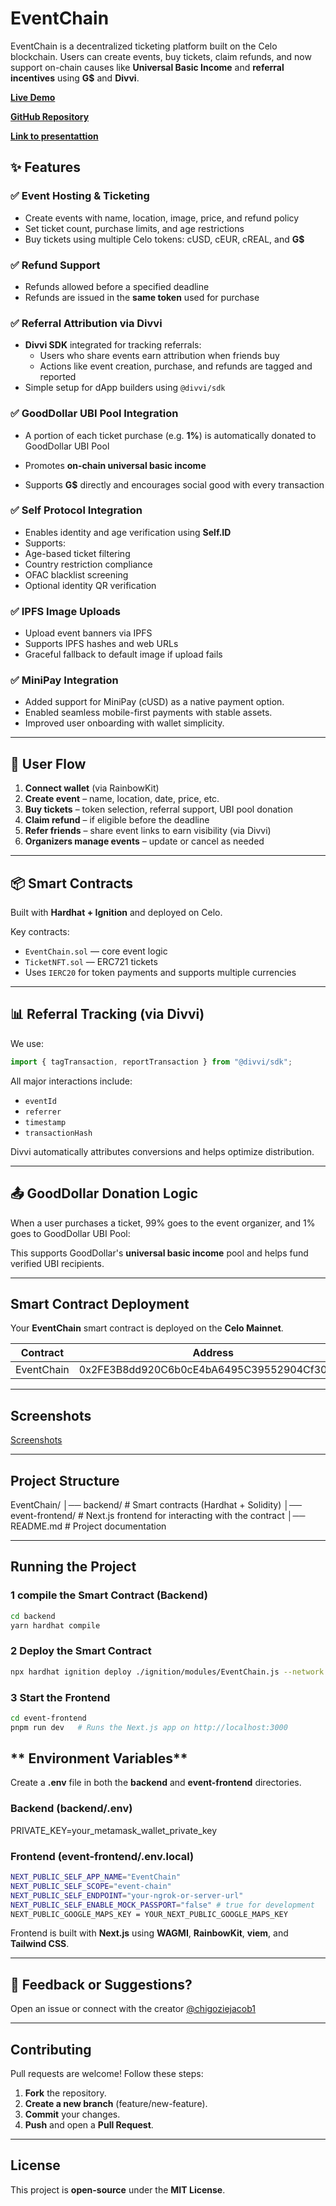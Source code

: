 # EventChain

EventChain is a decentralized ticketing platform built on the Celo blockchain. Users can create events, buy tickets, claim refunds, and now support on-chain causes like **Universal Basic Income** and **referral incentives** using **G$** and **Divvi**.

**[Live Demo](https://eventchain-git-main-chigozie0706s-projects.vercel.app/)**

**[GitHub Repository](https://github.com/Chigozie0706/eventchain)**

**[Link to presentattion](https://www.canva.com/design/DAGf-vn5bL4/GpTakYkJ6L9RTarjzrD4vg/view?utm_content=DAGf-vn5bL4&utm_campaign=designshare&utm_medium=link2&utm_source=uniquelinks&utlId=h596c558439)**

## ✨ Features

### ✅ Event Hosting & Ticketing

- Create events with name, location, image, price, and refund policy
- Set ticket count, purchase limits, and age restrictions
- Buy tickets using multiple Celo tokens: cUSD, cEUR, cREAL, and **G$**

### ✅ Refund Support

- Refunds allowed before a specified deadline
- Refunds are issued in the **same token** used for purchase

### ✅ Referral Attribution via Divvi

- **Divvi SDK** integrated for tracking referrals:
  - Users who share events earn attribution when friends buy
  - Actions like event creation, purchase, and refunds are tagged and reported
- Simple setup for dApp builders using `@divvi/sdk`

### ✅ GoodDollar UBI Pool Integration

- A portion of each ticket purchase (e.g. **1%**) is automatically donated to GoodDollar UBI Pool

- Promotes **on-chain universal basic income**
- Supports **G$** directly and encourages social good with every transaction

### ✅ Self Protocol Integration

- Enables identity and age verification using **Self.ID**
- Supports:
- Age-based ticket filtering
- Country restriction compliance
- OFAC blacklist screening
- Optional identity QR verification

### ✅ IPFS Image Uploads

- Upload event banners via IPFS
- Supports IPFS hashes and web URLs
- Graceful fallback to default image if upload fails

### ✅ MiniPay Integration

- Added support for MiniPay (cUSD) as a native payment option.
- Enabled seamless mobile-first payments with stable assets.
- Improved user onboarding with wallet simplicity.

---

## 🔁 User Flow

1. **Connect wallet** (via RainbowKit)
2. **Create event** – name, location, date, price, etc.
3. **Buy tickets** – token selection, referral support, UBI pool donation
4. **Claim refund** – if eligible before the deadline
5. **Refer friends** – share event links to earn visibility (via Divvi)
6. **Organizers manage events** – update or cancel as needed

---

## 📦 Smart Contracts

Built with **Hardhat + Ignition** and deployed on Celo.

Key contracts:

- `EventChain.sol` — core event logic
- `TicketNFT.sol` — ERC721 tickets
- Uses `IERC20` for token payments and supports multiple currencies

---

## 📊 Referral Tracking (via Divvi)

We use:

```ts
import { tagTransaction, reportTransaction } from "@divvi/sdk";
```

All major interactions include:

- `eventId`
- `referrer`
- `timestamp`
- `transactionHash`

Divvi automatically attributes conversions and helps optimize distribution.

---

## 📤 GoodDollar Donation Logic

When a user purchases a ticket, 99% goes to the event organizer, and 1% goes to GoodDollar UBI Pool:

This supports GoodDollar's **universal basic income** pool and helps fund verified UBI recipients.

---

## **Smart Contract Deployment**

Your **EventChain** smart contract is deployed on the **Celo Mainnet**.

| Contract   | Address                                    |
| ---------- | ------------------------------------------ |
| EventChain | 0x2FE3B8dd920C6b0cE4bA6495C39552904Cf30D28 |

<!-- **[View on Celo Explorer](https://alfajores.celoscan.io/address/0xBa26366767eA843A656853d348c763c41f9D67Ca)** -->

---

## **Screenshots**

[Screenshots](https://drive.google.com/drive/folders/13iZviAZX3R69zmZKudesQTtxaT5Hdkvy?usp=sharing)

---

## **Project Structure**

EventChain/
│── backend/ # Smart contracts (Hardhat + Solidity)
│── event-frontend/ # Next.js frontend for interacting with the contract
│── README.md # Project documentation

---

## **Running the Project**

### **1 compile the Smart Contract (Backend)**

```sh
cd backend
yarn hardhat compile
```

### **2 Deploy the Smart Contract**

```sh
npx hardhat ignition deploy ./ignition/modules/EventChain.js --network celo_mainnet
```

### **3 Start the Frontend**

```sh
cd event-frontend
pnpm run dev   # Runs the Next.js app on http://localhost:3000
```

## ** Environment Variables**

Create a **.env** file in both the **backend** and **event-frontend** directories.

### **Backend (backend/.env)**

PRIVATE_KEY=your_metamask_wallet_private_key

### **Frontend (event-frontend/.env.local)**

```sh
NEXT_PUBLIC_SELF_APP_NAME="EventChain"
NEXT_PUBLIC_SELF_SCOPE="event-chain"
NEXT_PUBLIC_SELF_ENDPOINT="your-ngrok-or-server-url"
NEXT_PUBLIC_SELF_ENABLE_MOCK_PASSPORT="false" # true for development
NEXT_PUBLIC_GOOGLE_MAPS_KEY = YOUR_NEXT_PUBLIC_GOOGLE_MAPS_KEY
```

Frontend is built with **Next.js** using **WAGMI**, **RainbowKit**, **viem**, and **Tailwind CSS**.

---

## 💬 Feedback or Suggestions?

Open an issue or connect with the creator [@chigoziejacob1](https://twitter.com/chigoziejacob1)

---

## **Contributing**

Pull requests are welcome! Follow these steps:

1. **Fork** the repository.
2. **Create a new branch** (feature/new-feature).
3. **Commit** your changes.
4. **Push** and open a **Pull Request**.

---

## **License**

This project is **open-source** under the **MIT License**.

```

```
